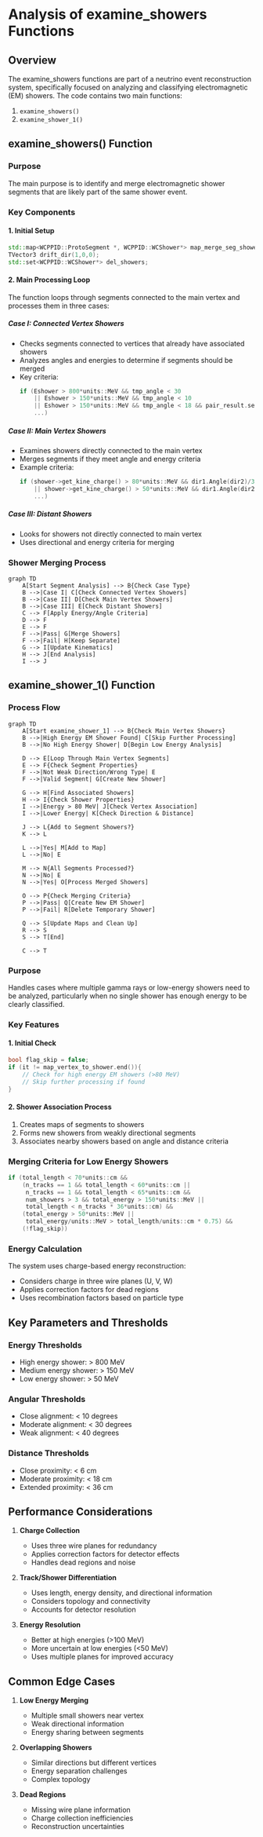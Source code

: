 # Analysis of examine_showers Functions

## Overview

The examine_showers functions are part of a neutrino event reconstruction system, specifically focused on analyzing and classifying electromagnetic (EM) showers. The code contains two main functions:

1. `examine_showers()`
2. `examine_shower_1()`

## examine_showers() Function

### Purpose
The main purpose is to identify and merge electromagnetic shower segments that are likely part of the same shower event.

### Key Components

#### 1. Initial Setup
```cpp
std::map<WCPPID::ProtoSegment *, WCPPID::WCShower*> map_merge_seg_shower;
TVector3 drift_dir(1,0,0);
std::set<WCPPID::WCShower*> del_showers;
```

#### 2. Main Processing Loop
The function loops through segments connected to the main vertex and processes them in three cases:

##### Case I: Connected Vertex Showers
- Checks segments connected to vertices that already have associated showers
- Analyzes angles and energies to determine if segments should be merged
- Key criteria:
  ```cpp
  if (Eshower > 800*units::MeV && tmp_angle < 30
      || Eshower > 150*units::MeV && tmp_angle < 10
      || Eshower > 150*units::MeV && tmp_angle < 18 && pair_result.second == 1
      ...)
  ```

##### Case II: Main Vertex Showers
- Examines showers directly connected to the main vertex
- Merges segments if they meet angle and energy criteria
- Example criteria:
  ```cpp
  if (shower->get_kine_charge() > 80*units::MeV && dir1.Angle(dir2)/3.1415926*180. < 10
      || shower->get_kine_charge() > 50*units::MeV && dir1.Angle(dir2)/3.1415926*180. < 3
      ...)
  ```

##### Case III: Distant Showers
- Looks for showers not directly connected to main vertex
- Uses directional and energy criteria for merging

### Shower Merging Process
```mermaid
graph TD
    A[Start Segment Analysis] --> B{Check Case Type}
    B -->|Case I| C[Check Connected Vertex Showers]
    B -->|Case II| D[Check Main Vertex Showers]
    B -->|Case III| E[Check Distant Showers]
    C --> F[Apply Energy/Angle Criteria]
    D --> F
    E --> F
    F -->|Pass| G[Merge Showers]
    F -->|Fail| H[Keep Separate]
    G --> I[Update Kinematics]
    H --> J[End Analysis]
    I --> J
```

## examine_shower_1() Function

### Process Flow
```mermaid
graph TD
    A[Start examine_shower_1] --> B{Check Main Vertex Showers}
    B -->|High Energy EM Shower Found| C[Skip Further Processing]
    B -->|No High Energy Shower| D[Begin Low Energy Analysis]
    
    D --> E[Loop Through Main Vertex Segments]
    E --> F{Check Segment Properties}
    F -->|Not Weak Direction/Wrong Type| E
    F -->|Valid Segment| G[Create New Shower]
    
    G --> H[Find Associated Showers]
    H --> I{Check Shower Properties}
    I -->|Energy > 80 MeV| J[Check Vertex Association]
    I -->|Lower Energy| K[Check Direction & Distance]
    
    J --> L{Add to Segment Showers?}
    K --> L
    
    L -->|Yes| M[Add to Map]
    L -->|No| E
    
    M --> N{All Segments Processed?}
    N -->|No| E
    N -->|Yes| O[Process Merged Showers]
    
    O --> P{Check Merging Criteria}
    P -->|Pass| Q[Create New EM Shower]
    P -->|Fail| R[Delete Temporary Shower]
    
    Q --> S[Update Maps and Clean Up]
    R --> S
    S --> T[End]
    
    C --> T
```

### Purpose
Handles cases where multiple gamma rays or low-energy showers need to be analyzed, particularly when no single shower has enough energy to be clearly classified.

### Key Features

#### 1. Initial Check
```cpp
bool flag_skip = false;
if (it != map_vertex_to_shower.end()){
    // Check for high energy EM showers (>80 MeV)
    // Skip further processing if found
}
```

#### 2. Shower Association Process
1. Creates maps of segments to showers
2. Forms new showers from weakly directional segments
3. Associates nearby showers based on angle and distance criteria

### Merging Criteria for Low Energy Showers
```cpp
if (total_length < 70*units::cm && 
    (n_tracks == 1 && total_length < 60*units::cm ||
     n_tracks == 1 && total_length < 65*units::cm && 
     num_showers > 3 && total_energy > 150*units::MeV || 
     total_length < n_tracks * 36*units::cm) && 
    (total_energy > 50*units::MeV || 
     total_energy/units::MeV > total_length/units::cm * 0.75) && 
    (!flag_skip))
```

### Energy Calculation
The system uses charge-based energy reconstruction:
- Considers charge in three wire planes (U, V, W)
- Applies correction factors for dead regions
- Uses recombination factors based on particle type

## Key Parameters and Thresholds

### Energy Thresholds
- High energy shower: > 800 MeV
- Medium energy shower: > 150 MeV
- Low energy shower: > 50 MeV

### Angular Thresholds
- Close alignment: < 10 degrees
- Moderate alignment: < 30 degrees
- Weak alignment: < 40 degrees

### Distance Thresholds
- Close proximity: < 6 cm
- Moderate proximity: < 18 cm
- Extended proximity: < 36 cm

## Performance Considerations

1. **Charge Collection**
   - Uses three wire planes for redundancy
   - Applies correction factors for detector effects
   - Handles dead regions and noise

2. **Track/Shower Differentiation**
   - Uses length, energy density, and directional information
   - Considers topology and connectivity
   - Accounts for detector resolution

3. **Energy Resolution**
   - Better at high energies (>100 MeV)
   - More uncertain at low energies (<50 MeV)
   - Uses multiple planes for improved accuracy

## Common Edge Cases

1. **Low Energy Merging**
   - Multiple small showers near vertex
   - Weak directional information
   - Energy sharing between segments

2. **Overlapping Showers**
   - Similar directions but different vertices
   - Energy separation challenges
   - Complex topology

3. **Dead Regions**
   - Missing wire plane information
   - Charge collection inefficiencies
   - Reconstruction uncertainties